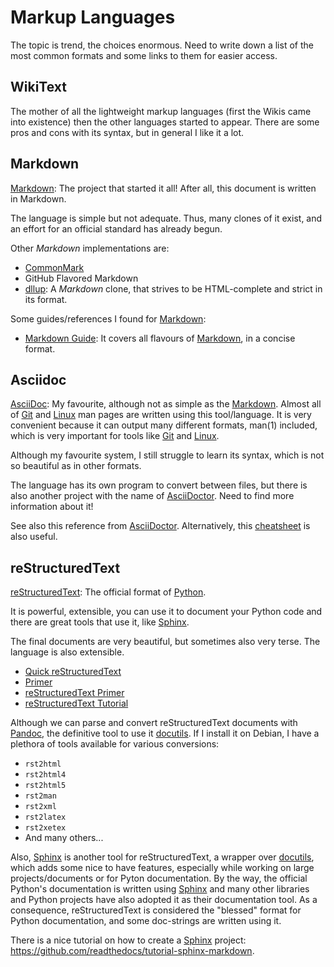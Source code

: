 Markup Languages
================

The topic is trend, the choices enormous.  Need to write down a list of the most
common formats and some links to them for easier access.

## WikiText

The mother of all the lightweight markup languages (first the Wikis came into existence)
then the other languages started to appear.  There are some pros and cons with its syntax,
but in general I like it a lot.

[wikitext]:	https://en.wikipedia.org/wiki/Wiki#Editing


## Markdown

[Markdown]:
The project that started it all!  After all, this document is written in Markdown.

The language is simple but not adequate.  Thus, many clones of it exist, and an effort
for an official standard has already begun.

Other *Markdown* implementations are:

   * [CommonMark]
   * GitHub Flavored Markdown
   * [dllup][dllup]:
   A *Markdown* clone, that strives to be HTML-complete and strict in its format.

Some guides/references I found for [Markdown]:

 * [Markdown Guide](https://www.markdownguide.org):
   It covers all flavours of [Markdown], in a concise format.

[Markdown]:	http://daringfireball.net/projects/markdown/
[CommonMark]:	http://commonmark.org/
[dllup]:	http://www.dllu.net/programming/dllup/


## Asciidoc

[AsciiDoc]:
My favourite, although not as simple as the [Markdown].
Almost all of [Git] and [Linux] man pages are written using this
tool/language.  It is very convenient because it can output many different formats,
man(1) included, which is very important for tools like [Git] and [Linux].

Although my favourite system, I still struggle to learn its syntax, which is not so
beautiful as in other formats.

The language has its own program to convert between files, but there is also
another project with the name of [AsciiDoctor].  Need to find more
information about it!

See also this reference from [AsciiDoctor][asciidoc-ref].
Alternatively, this [cheatsheet][ascii-cheat] is also useful.

[AsciiDoc]:	http://asciidoc.org/
[asciidoc-old]:	http://www.methods.co.nz/asciidoc/
[ascii-cheat]:	https://powerman.name/doc/asciidoc
[asciidoc-ref]:	http://asciidoctor.org/docs/asciidoc-writers-guide/
[AsciiDoctor]:	http://asciidoctor.org/
[Git]:		http://git-scm.com/
[Linux]:	https://www.kernel.org/


## reStructuredText

[reStructuredText][rst]:
The official format of [Python].

It is powerful, extensible, you can use it to document your Python code and there are
great tools that use it, like [Sphinx].

The final documents are very beautiful, but sometimes also very terse.
The language is also extensible.

 * [Quick reStructuredText][quick-rst]
 * [Primer][rst-primer-1]
 * [reStructuredText Primer][rst-primer-2]
 * [reStructuredText Tutorial][rst-tut-1]

Although we can parse and convert reStructuredText documents with
[Pandoc], the definitive tool to use it [docutils].
If I install it on Debian, I have a plethora of tools available for various
conversions:

 - `rst2html`
 - `rst2html4`
 - `rst2html5`
 - `rst2man`
 - `rst2xml`
 - `rst2latex`
 - `rst2xetex`
 - And many others...

Also, [Sphinx] is another tool for reStructuredText, a wrapper over
[docutils], which adds some nice to have features, especially while
working on large projects/documents or for Pyton documentation.  By the way,
the official Python's documentation is written using [Sphinx] and many
other libraries and Python projects have also adopted it as their documentation
tool.  As a consequence, reStructuredText is considered the "blessed" format for
Python documentation, and some doc-strings are written using it.

There is a nice tutorial on how to create a [Sphinx] project:
<https://github.com/readthedocs/tutorial-sphinx-markdown>.

[rst]:		http://docutils.sourceforge.net/docs/ref/rst/restructuredtext.html
[quick-rst]:	http://docutils.sourceforge.net/docs/user/rst/quickref.html
[rst-primer-1]:	http://docutils.sourceforge.net/docs/user/rst/quickstart.html
[rst-primer-2]:	http://www.sphinx-doc.org/en/stable/rest.html
[rst-tut-1]:	https://www.devdungeon.com/content/restructuredtext-rst-tutorial-0
[docutils]:	http://docutils.sourceforge.net/
[Sphinx]:	http://sphinx-doc.org/
[Python]:	http://www.python.org
[Pandoc]:	https://pandoc.org/
